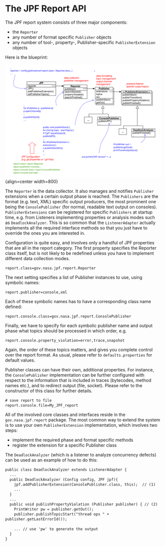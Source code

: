 # The JPF Report API #
The JPF report system consists of three major components: 

  - the `Reporter`
  - any number of format specific `Publisher` objects
  - any number of tool-, property-, Publisher-specific `PublisherExtension` objects

Here is the blueprint:

![Figure: JPF Report System](../graphics/report.svg){align=center width=800}

The `Reporter` is the data collector. It also manages and notifies `Publisher` extensions when a certain output phase is reached. The `Publishers` are the format (e.g. text, XML) specific output producers, the most prominent one being the `ConsolePublisher` (for normal, readable text output on consoles). `PublisherExtensions` can be registered for specific `Publishers` at startup time, e.g. from Listeners implementing properties or analysis modes such as `DeadlockAnalyzer`. This is so common that the `ListenerAdapter` actually implements all the required interface methods so that you just have to override the ones you are interested in.

Configuration is quite easy, and involves only a handful of JPF properties that are all in the report category. The first property specifies the Reporter class itself, but is not likely to be redefined unless you have to implement different data collection modes.

~~~~~~~~ {.bash}
report.class=gov.nasa.jpf.report.Reporter
~~~~~~~~

The next setting specifies a list of Publisher instances to use, using symbolic names:

~~~~~~~~ {.bash}
report.publisher=console,xml
~~~~~~~~

Each of these symbolic names has to have a corresponding class name defined:

~~~~~~~~ {.bash}
report.console.class=gov.nasa.jpf.report.ConsolePublisher
~~~~~~~~

Finally, we have to specify for each symbolic publisher name and output phase what topics should be processed in which order, e.g.

~~~~~~~~ {.bash}
report.console.property_violation=error,trace,snapshot
~~~~~~~~

Again, the order of these topics matters, and gives you complete control over the report format. As usual, please refer to `defaults.properties` for default values.

Publisher classes can have their own, additional properties. For instance, the `ConsolePublisher` implementation can be further configured with respect to the information that is included in traces (bytecodes, method names etc.), and to redirect output (file, socket). Please refer to the constructor of this class for further details.

~~~~~~~~ {.bash}
# save report to file
report.console.file=My_JPF_report
~~~~~~~~

All of the involved core classes and interfaces reside in the `gov.nasa.jpf.report` package. The most common way to extend the system is to use your own `PublisherExtension` implementation, which involves two steps:

  - implement the required phase and format specific methods
  - register the extension for a specific Publisher class


The `DeadlockAnalyzer` (which is a listener to analyze concurrency defects) can be used as an example of how to do this:

~~~~~~~~ {.java}
public class DeadlockAnalyzer extends ListenerAdapter {
  ...
  public DeadlockAnalyzer (Config config, JPF jpf){
    jpf.addPublisherExtension(ConsolePublisher.class, this);  // (1)
    ...
  }
  ...
  public void publishPropertyViolation (Publisher publisher) { // (2)
    PrintWriter pw = publisher.getOut();
    publisher.publishTopicStart("thread ops " + publisher.getLastErrorId());
    
    ... // use 'pw' to generate the output
  }
}
~~~~~~~~
